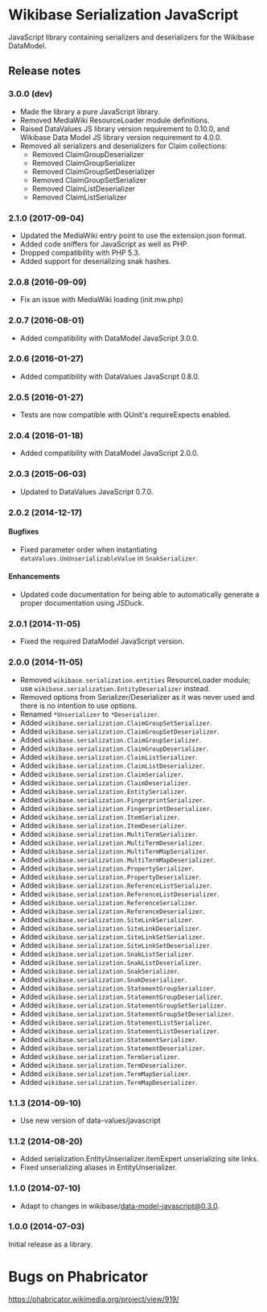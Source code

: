 # Wikibase Serialization JavaScript

JavaScript library containing serializers and deserializers for the Wikibase DataModel.

## Release notes

### 3.0.0 (dev)

* Made the library a pure JavaScript library.
* Removed MediaWiki ResourceLoader module definitions.
* Raised DataValues JS library version requirement to 0.10.0, and Wikibase Data Model JS library version requirement to 4.0.0.
* Removed all serializers and deserializers for Claim collections:
  * Removed ClaimGroupDeserializer
  * Removed ClaimGroupSerializer
  * Removed ClaimGroupSetDeserializer
  * Removed ClaimGroupSetSerializer
  * Removed ClaimListDeserializer
  * Removed ClaimListSerializer

### 2.1.0 (2017-09-04)

* Updated the MediaWiki entry point to use the extension.json format.
* Added code sniffers for JavaScript as well as PHP.
* Dropped compatibility with PHP 5.3.
* Added support for deserializing snak hashes.

### 2.0.8 (2016-09-09)

* Fix an issue with MediaWiki loading (init.mw.php)

### 2.0.7 (2016-08-01)

* Added compatibility with DataModel JavaScript 3.0.0.

### 2.0.6 (2016-01-27)

* Added compatibility with DataValues JavaScript 0.8.0.

### 2.0.5 (2016-01-27)

* Tests are now compatible with QUnit's requireExpects enabled.

### 2.0.4 (2016-01-18)

* Added compatibility with DataModel JavaScript 2.0.0.

### 2.0.3 (2015-06-03)

* Updated to DataValues JavaScript 0.7.0.

### 2.0.2 (2014-12-17)

#### Bugfixes
* Fixed parameter order when instantiating `dataValues.UnUnserializableValue` in `SnakSerializer`.

#### Enhancements
* Updated code documentation for being able to automatically generate a proper documentation using JSDuck.

### 2.0.1 (2014-11-05)
* Fixed the required DataModel JavaScript version.

### 2.0.0 (2014-11-05)

* Removed <code>wikibase.serialization.entities</code> ResourceLoader module; use <code>wikibase.serialization.EntityDeserializer</code> instead.
* Removed options from Serializer/Deserializer as it was never used and there is no intention to use options.
* Renamed <code>*Unserializer</code> to <code>*Deserializer</code>.
* Added <code>wikibase.serialization.ClaimGroupSetSerializer</code>.
* Added <code>wikibase.serialization.ClaimGroupSetDeserializer</code>.
* Added <code>wikibase.serialization.ClaimGroupSerializer</code>.
* Added <code>wikibase.serialization.ClaimGroupDeserializer</code>.
* Added <code>wikibase.serialization.ClaimListSerializer</code>.
* Added <code>wikibase.serialization.ClaimListDeserializer</code>.
* Added <code>wikibase.serialization.ClaimSerializer</code>.
* Added <code>wikibase.serialization.ClaimDeserializer</code>.
* Added <code>wikibase.serialization.EntitySerializer</code>.
* Added <code>wikibase.serialization.FingerprintSerializer</code>.
* Added <code>wikibase.serialization.FingerprintDeserializer</code>.
* Added <code>wikibase.serialization.ItemSerializer</code>.
* Added <code>wikibase.serialization.ItemDeserializer</code>.
* Added <code>wikibase.serialization.MultiTermSerializer</code>.
* Added <code>wikibase.serialization.MultiTermDeserializer</code>.
* Added <code>wikibase.serialization.MultiTermMapSerializer</code>.
* Added <code>wikibase.serialization.MultiTermMapDeserializer</code>.
* Added <code>wikibase.serialization.PropertySerializer</code>.
* Added <code>wikibase.serialization.PropertyDeserializer</code>.
* Added <code>wikibase.serialization.ReferenceListSerializer</code>.
* Added <code>wikibase.serialization.ReferenceListDeserializer</code>.
* Added <code>wikibase.serialization.ReferenceSerializer</code>.
* Added <code>wikibase.serialization.ReferenceDeserializer</code>.
* Added <code>wikibase.serialization.SiteLinkSerializer</code>.
* Added <code>wikibase.serialization.SiteLinkDeserializer</code>.
* Added <code>wikibase.serialization.SiteLinkSetSerializer</code>.
* Added <code>wikibase.serialization.SiteLinkSetDeserializer</code>.
* Added <code>wikibase.serialization.SnakListSerializer</code>.
* Added <code>wikibase.serialization.SnakListDeserializer</code>.
* Added <code>wikibase.serialization.SnakSerializer</code>.
* Added <code>wikibase.serialization.SnakDeserializer</code>.
* Added <code>wikibase.serialization.StatementGroupSerializer</code>.
* Added <code>wikibase.serialization.StatementGroupDeserializer</code>.
* Added <code>wikibase.serialization.StatementGroupSetSerializer</code>.
* Added <code>wikibase.serialization.StatementGroupSetDeserializer</code>.
* Added <code>wikibase.serialization.StatementListSerializer</code>.
* Added <code>wikibase.serialization.StatementListDeserializer</code>.
* Added <code>wikibase.serialization.StatementSerializer</code>.
* Added <code>wikibase.serialization.StatementDeserializer</code>.
* Added <code>wikibase.serialization.TermSerializer</code>.
* Added <code>wikibase.serialization.TermDeserializer</code>.
* Added <code>wikibase.serialization.TermMapSerializer</code>.
* Added <code>wikibase.serialization.TermMapDeserializer</code>.

### 1.1.3 (2014-09-10)

* Use new version of data-values/javascript

### 1.1.2 (2014-08-20)

* Added serialization.EntityUnserializer.itemExpert unserializing site links.
* Fixed unserializing aliases in EntityUnserializer.

### 1.1.0 (2014-07-10)

* Adapt to changes in wikibase/data-model-javascript@0.3.0.

### 1.0.0 (2014-07-03)

Initial release as a library.

# Bugs on Phabricator

https://phabricator.wikimedia.org/project/view/919/
